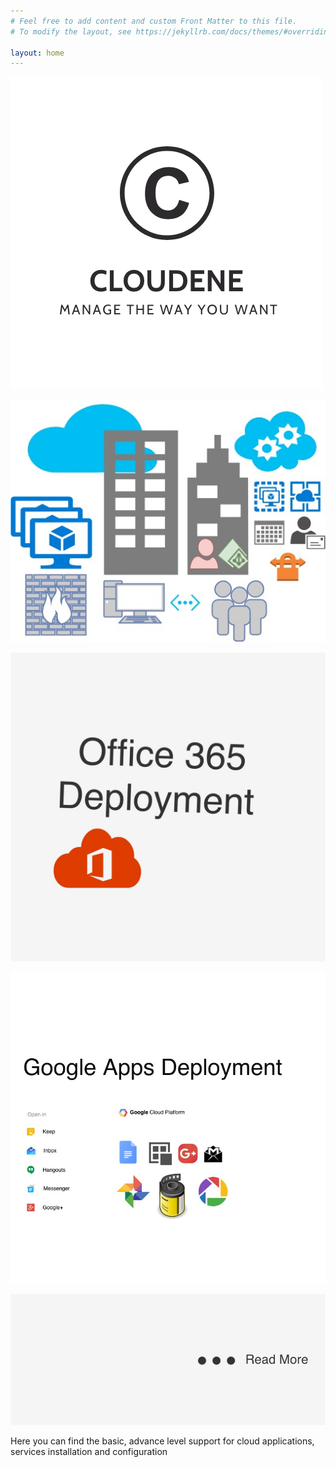 ```yaml
---
# Feel free to add content and custom Front Matter to this file.
# To modify the layout, see https://jekyllrb.com/docs/themes/#overriding-theme-defaults

layout: home
---
```

![My helpful screenshot](/assets/logo.png)




![My helpful screenshot](/assets/2.jpg)



![My helpful screenshot](/assets/o365.jpg)




![My helpful screenshot](/assets/gsuite.jpg)


<a href="https://cloudenes.com/services/">![My helpful screenshot](/assets/more.jpg)</a>


<p> Here you can find the basic, advance level support for cloud applications, services installation and configuration</p>



